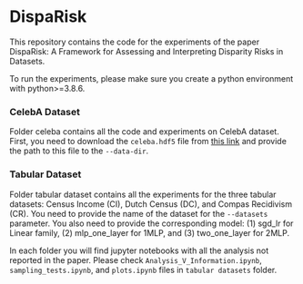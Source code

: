 # DispaRisk
This repository contains the code for the experiments of the paper DispaRisk: A Framework for Assessing and Interpreting Disparity Risks in Datasets.

To run the experiments, please make sure you create a python environment with python>=3.8.6.

### CelebA Dataset
Folder celeba contains all the code and experiments on CelebA dataset. First, you need to download the `celeba.hdf5` file from [this link](https://drive.google.com/drive/folders/1lbw4laF9vsNKVAzTZoCjla-dGNAAFVtz?usp=sharing) and provide the path to this file to the `--data-dir`.

### Tabular Dataset
Folder tabular dataset contains all the experiments for the three tabular datasets: Census Income (CI), Dutch Census (DC), and Compas Recidivism (CR). You need to provide the name of the dataset for the `--datasets` parameter. You also need to provide the corresponding model: (1) sgd_lr for Linear family, (2) mlp_one_layer for 1MLP, and (3) two_one_layer for 2MLP.

In each folder you will find jupyter notebooks with all the analysis not reported in the paper. Please check `Analysis_V_Information.ipynb`, `sampling_tests.ipynb`, and `plots.ipynb` files in `tabular datasets` folder.